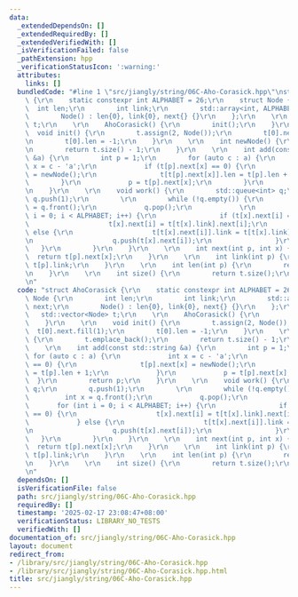 ```yaml
---
data:
  _extendedDependsOn: []
  _extendedRequiredBy: []
  _extendedVerifiedWith: []
  _isVerificationFailed: false
  _pathExtension: hpp
  _verificationStatusIcon: ':warning:'
  attributes:
    links: []
  bundledCode: "#line 1 \"src/jiangly/string/06C-Aho-Corasick.hpp\"\nstruct AhoCorasick\
    \ {\r\n    static constexpr int ALPHABET = 26;\r\n    struct Node {\r\n      \
    \  int len;\r\n        int link;\r\n        std::array<int, ALPHABET> next;\r\n\
    \        Node() : len{0}, link{0}, next{} {}\r\n    };\r\n    \r\n    std::vector<Node>\
    \ t;\r\n    \r\n    AhoCorasick() {\r\n        init();\r\n    }\r\n    \r\n  \
    \  void init() {\r\n        t.assign(2, Node());\r\n        t[0].next.fill(1);\r\
    \n        t[0].len = -1;\r\n    }\r\n    \r\n    int newNode() {\r\n        t.emplace_back();\r\
    \n        return t.size() - 1;\r\n    }\r\n    \r\n    int add(const std::string\
    \ &a) {\r\n        int p = 1;\r\n        for (auto c : a) {\r\n            int\
    \ x = c - 'a';\r\n            if (t[p].next[x] == 0) {\r\n                t[p].next[x]\
    \ = newNode();\r\n                t[t[p].next[x]].len = t[p].len + 1;\r\n    \
    \        }\r\n            p = t[p].next[x];\r\n        }\r\n        return p;\r\
    \n    }\r\n    \r\n    void work() {\r\n        std::queue<int> q;\r\n       \
    \ q.push(1);\r\n        \r\n        while (!q.empty()) {\r\n            int x\
    \ = q.front();\r\n            q.pop();\r\n            \r\n            for (int\
    \ i = 0; i < ALPHABET; i++) {\r\n                if (t[x].next[i] == 0) {\r\n\
    \                    t[x].next[i] = t[t[x].link].next[i];\r\n                }\
    \ else {\r\n                    t[t[x].next[i]].link = t[t[x].link].next[i];\r\
    \n                    q.push(t[x].next[i]);\r\n                }\r\n         \
    \   }\r\n        }\r\n    }\r\n    \r\n    int next(int p, int x) {\r\n      \
    \  return t[p].next[x];\r\n    }\r\n    \r\n    int link(int p) {\r\n        return\
    \ t[p].link;\r\n    }\r\n    \r\n    int len(int p) {\r\n        return t[p].len;\r\
    \n    }\r\n    \r\n    int size() {\r\n        return t.size();\r\n    }\r\n};\r\
    \n"
  code: "struct AhoCorasick {\r\n    static constexpr int ALPHABET = 26;\r\n    struct\
    \ Node {\r\n        int len;\r\n        int link;\r\n        std::array<int, ALPHABET>\
    \ next;\r\n        Node() : len{0}, link{0}, next{} {}\r\n    };\r\n    \r\n \
    \   std::vector<Node> t;\r\n    \r\n    AhoCorasick() {\r\n        init();\r\n\
    \    }\r\n    \r\n    void init() {\r\n        t.assign(2, Node());\r\n      \
    \  t[0].next.fill(1);\r\n        t[0].len = -1;\r\n    }\r\n    \r\n    int newNode()\
    \ {\r\n        t.emplace_back();\r\n        return t.size() - 1;\r\n    }\r\n\
    \    \r\n    int add(const std::string &a) {\r\n        int p = 1;\r\n       \
    \ for (auto c : a) {\r\n            int x = c - 'a';\r\n            if (t[p].next[x]\
    \ == 0) {\r\n                t[p].next[x] = newNode();\r\n                t[t[p].next[x]].len\
    \ = t[p].len + 1;\r\n            }\r\n            p = t[p].next[x];\r\n      \
    \  }\r\n        return p;\r\n    }\r\n    \r\n    void work() {\r\n        std::queue<int>\
    \ q;\r\n        q.push(1);\r\n        \r\n        while (!q.empty()) {\r\n   \
    \         int x = q.front();\r\n            q.pop();\r\n            \r\n     \
    \       for (int i = 0; i < ALPHABET; i++) {\r\n                if (t[x].next[i]\
    \ == 0) {\r\n                    t[x].next[i] = t[t[x].link].next[i];\r\n    \
    \            } else {\r\n                    t[t[x].next[i]].link = t[t[x].link].next[i];\r\
    \n                    q.push(t[x].next[i]);\r\n                }\r\n         \
    \   }\r\n        }\r\n    }\r\n    \r\n    int next(int p, int x) {\r\n      \
    \  return t[p].next[x];\r\n    }\r\n    \r\n    int link(int p) {\r\n        return\
    \ t[p].link;\r\n    }\r\n    \r\n    int len(int p) {\r\n        return t[p].len;\r\
    \n    }\r\n    \r\n    int size() {\r\n        return t.size();\r\n    }\r\n};\r\
    \n"
  dependsOn: []
  isVerificationFile: false
  path: src/jiangly/string/06C-Aho-Corasick.hpp
  requiredBy: []
  timestamp: '2025-02-17 23:08:47+08:00'
  verificationStatus: LIBRARY_NO_TESTS
  verifiedWith: []
documentation_of: src/jiangly/string/06C-Aho-Corasick.hpp
layout: document
redirect_from:
- /library/src/jiangly/string/06C-Aho-Corasick.hpp
- /library/src/jiangly/string/06C-Aho-Corasick.hpp.html
title: src/jiangly/string/06C-Aho-Corasick.hpp
---
```

